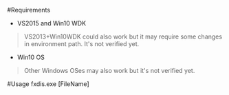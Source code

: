 #Requirements

+ VS2015 and Win10 WDK
> VS2013+Win10WDK could also work but it may require some changes in environment path. It's not verified yet.

+ Win10 OS
> Other Windows OSes may also work but it's not verified yet.

#Usage
    fxdis.exe [FileName]
